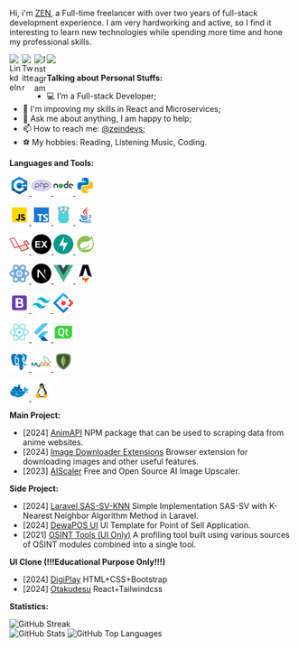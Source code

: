 Hi, i'm [ZEN](https://www.zeindevs.com/), a Full-time freelancer with over two years of full-stack development experience. I am very hardworking and active, so I find it interesting to learn new technologies while spending more time and hone my professional skills.

<a href="https://www.linkedin.com/in/zeindevs/" title="LinkdeIn" target="_blank">
  <img align="left" alt="LinkdeIn" width="22px" src="https://cdn.simpleicons.org/linkedin" />
<!--   <img align="left" alt="LinkdeIn" src="https://img.shields.io/badge/LinkedIn-@zeindevs?style=flat&color=blue&logo=linkedin" style="vertical-align:top; margin:4px" /> -->
</a>
<a href="https://twitter.com/zeindevs" title="Twitter" target="_blank">
  <img align="left" alt="Twitter" width="22px" src="https://cdn.simpleicons.org/twitter" />
<!--   <img align="left" alt="Twitter" src="https://img.shields.io/badge/Twitter-@zeindevs?style=flat&color=blue&logo=twitter" style="vertical-align:top; margin:4px" /> -->
</a>
<!-- <a href="https://github.com/zeindevs" title="GitHub" target="_blank">
  <img align="left" alt="GitHub" width="22px" src="https://cdn.simpleicons.org/github" />
  <img align="left" alt="GitHub" src="https://img.shields.io/badge/GitHub-@zeindevs?style=flat&color=blue&logo=github" style="vertical-align:top; margin:4px" />
</a> -->
<!-- <a href="https://youtube.com/zeindevs" title="YouTube" target="_blank">
  <img align="left" alt="YouTube" width="22px" src="https://cdn.simpleicons.org/youtube" />
  <img align="left" alt="Youtube" src="https://img.shields.io/badge/Yotube-@zeindevs?style=flat&color=blue&logo=youtube" style="vertical-align:top; margin:4px" />
</a> -->
<a href="https://www.instagram.com/zeindevs/" title="Instagram" target="_blank">
  <img align="left" alt="Instagram" width="22px" src="https://cdn.simpleicons.org/instagram" />
<!--   <img align="left" alt="Instagram" src="https://img.shields.io/badge/Instagram-@zeindevs?style=flat&color=blue&logo=instagram" style="vertical-align:top; margin:4px" /> -->
</a>
<!-- <a href="https://www.zeindevs.com/" title="Website" target="_blank">
  <img align="left" alt="Website" width="22px" src="https://cdn.jsdelivr.net/npm/simple-icons@3.11.0/icons/dailymotion.svg" />
  <img align="left" alt="Website" width="22px" src="./images/logo.png" />
</a> -->

<!-- ![](https://visitor-badge.glitch.me/badge?page_id=zeindevs) -->
<img src="https://komarev.com/ghpvc/?username=zeindevs&color=blue&style=liquid" />

<!-- <a href="https://www.zeindevs.com/" title="Website" target="_blank">
  <img align="right" alt="GIF" src="./images/other/coding.gif?raw=true" width="500" height="330" />
</a> -->

**Talking about Personal Stuffs:**

- 💻 I’m a Full-stack Developer;
- 🌱 I'm improving my skills in React and Microservices;
- 💬 Ask me about anything, I am happy to help;
- 📫 How to reach me: [@zeindevs](https://www.linkedin.com/in/zeindevs/);
- ⚽ My hobbies: Reading, Listening Music, Coding.

**Languages and Tools:**

<p>
  <!-- <a href="https://www.cprogramming.com/" title="C" target="_blank">
    <code><img alt="C" width="35" height="35" src="./images/technologies/c.jpg"></code>
  </a> -->
  <a href="https://www.cprogramming.com/" title="C++" target="_blank">
    <code><img alt="C++" width="35" height="35" src="./images/technologies/cpp.jpg"></code>
  </a>
  <a href="https://www.php.net/" title="PHP" target="_blank">
    <code><img alt="PHP" width="35" height="35" src="./images/technologies/php.jpg"></code>
  </a>
  <a href="https://nodejs.org/" title="Node.js" target="_blank">
    <code><img alt="Node.js" width="35" height="35" src="./images/technologies/nodejs.jpg"></code>
  </a>
  <a href="https://www.python.org/" title="Python" target="_blank">
    <code><img alt="Python" width="35" height="35" src="./images/technologies/python.jpg"></code>
  </a>
</p>
<p>
  <a href="https://www.javascript.com/" title="Javascript" target="_blank">
    <code><img alt="Javascript" width="35" height="35" src="./images/technologies/javascript.jpg"></code>
  </a>
  <a href="https://www.typescriptlang.org/" title="Typescript" target="_blank">
    <code><img alt="Typescript" width="35" height="35" src="./images/technologies/typescript.jpg"></code>
  </a>
  <a href="https://go.dev/doc/articles/wiki/" title="Golang" target="_blank">
    <code><img alt="Golang" width="35" height="35" src="./images/technologies/golang.jpg"></code>
  </a>
  <a href="https://www.java.com/en/" title="Java" target="_blank">
    <code><img alt="java" width="35" height="35" src="./images/technologies/java.jpg"></code>
  </a>
  <!-- <a href="https://hibernate.org/" title="Hibernate" target="_blank">
    <code><img alt="Hibernate" width="35" height="35" src="./images/technologies/hibernate.jpg"></code>
  </a> -->
</p>
<p>
  <a href="https://laravel.com/" title="Laravel" target="_blank">
    <code><img alt="Laravel" width="35" height="35" src="./images/technologies/laravel.jpg"></code>
  </a>
  <a href="https://expressjs.com/" title="Express.js" target="_blank">
    <code><img alt="Express.js" width="35" height="35" src="./images/technologies/expressjs.jpg"></code>
  </a>
  <a href="https://fastapi.tiangolo.com/" title="FastAPI" target="_blank">
    <code><img alt="FastAPI" width="35" height="35" src="./images/technologies/fastapi.jpg"></code>
  </a>
  <a href="https://spring.io/" title="Spring" target="_blank">
    <code><img alt="Spring" width="35" height="35" src="./images/technologies/spring.jpg"></code>
  </a>
</p>
<p>
  <a href="https://react.dev/" title="React" target="_blank">
    <code><img alt="React" width="35" height="35" src="./images/technologies/react.jpg"></code>
  </a>
  <a href="https://nextjs.org/" title="Next.js" target="_blank">
    <code><img alt="Next.js" width="35" height="35" src="./images/technologies/nextjs.jpg"></code>
  </a>
  <a href="https://vuejs.org/" title="Vue" target="_blank">
    <code><img alt="Vue" width="35" height="35" src="./images/technologies/vue.jpg"></code>
  </a>
  <a href="https://astro.build/" title="Astroo.js" target="_blank">
    <code><img alt="Astro.js" width="35" height="35" src="./images/technologies/astro.jpg"></code>
  </a>
</p>
<p>
  <a href="https://getbootstrap.com/" title="Bootstrap CSS" target="_blank">
    <code><img alt="Bootstrap CSS" width="35" height="35" src="./images/technologies/bootstrap.jpg"></code>
  </a>
  <a href="https://tailwindcss.com/" title="Tailwindcss" target="_blank">
    <code><img alt="Tailwindcss" width="35" height="35" src="./images/technologies/tailwindcss.jpg"></code>
  </a>
  <a href="https://ant.design/" title="Ant Design" target="_blank">
    <code><img alt="Ant Design" width="35" height="35" src="./images/technologies/antdesign.jpg"></code>
  </a>
  <!-- <a href="https://chakra-ui.com/" title="Chakra UI" target="_blank">
    <code><img alt="Chakra UI" width="35" height="35" src="./images/technologies/chakraui.jpg"></code>
  </a> -->
</p>
<p>
  <a href="https://reactnative.com/" title="React Native" target="_blank">
    <code><img alt="React Native" width="35" height="35" src="./images/technologies/reactnative.jpg"></code>
  </a>
  <a href="https://www.flutter.dev/" title="Flutter" target="_blank">
    <code><img alt="Flutter" width="35" height="35" src="./images/technologies/flutter.jpg"></code>
  </a>
  <a href="https://www.qt.io/" title="Qt" target="_blank">
    <code><img alt="Qt" width="35" height="35" src="./images/technologies/qt.jpg"></code>
  </a>
  <!-- <a href="https://openjfx.io/" title="JavaFX" target="_blank">
    <code><img alt="JavaFX" width="35" height="35" src="./images/technologies/javafx.jpg"></code>
  </a> -->
</p>
<p>
  <a href="https://www.postgresql.org/" title="Postgresql" target="_blank">
    <code><img alt="Postgresql" width="35" height="35" src="./images/technologies/postgresql.jpg"></code>
  </a>
  <a href="https://www.mysql.com/" title="MySQL" target="_blank">
    <code><img alt="MySQL" width="35" height="35" src="./images/technologies/mysql.jpg"></code>
  </a>
  <a href="https://www.mongodb.com/" title="MongoDB" target="_blank">
    <code><img alt="MongoDB" width="35" height="35" src="./images/technologies/mongodb.jpg"></code>
  </a>
</p>
<p>
  <a href="https://www.docker.com/" title="Docker" target="_blank">
    <code><img alt="Docker" width="35" height="35" src="./images/technologies/docker.jpg"></code>
  </a>
  <a href="https://www.linux.org/" title="Linux" target="_blank">
    <code><img alt="Linux" width="35" height="35" src="./images/technologies/linux.jpg"></code>
  </a>
  <!-- <a href="https://kubernetes.io/" title="Kubernetes" target="_blank">
    <code><img alt="Kubernetes" width="35" height="35" src="./images/technologies/kubernetes.jpg"></code>
  </a> -->
</p>

**Main Project:**

- [2024] [AnimAPI](https://github.com/zeindevs/animapi) NPM package that can be used to scraping data from anime websites.
- [2024] [Image Downloader Extensions](https://github.com/zeindevs/imagedl-extensions) Browser extension for downloading images and other useful features.
- [2023] [AIScaler](https://github.com/AIScaler/AIScaler) Free and Open Source AI Image Upscaler.

**Side Project:**

- [2024] [Laravel SAS-SV-KNN](https://github.com/zeindevs/laravel-sas-sv-knn) Simple Implementation SAS-SV with K-Nearest Neighbor Algorithm Method in Laravel.
- [2024] [DewaPOS UI](https://github.com/zeindevs/ui-dewapos) UI Template for Point of Sell Application.
- [2021] [OSINT Tools (UI Only)](https://github.com/zeindevs/ui-osint-tools) A profiling tool built using various sources of OSINT modules combined into a single tool.

**UI Clone (!!!Educational Purpose Only!!!)**

- [2024] [DigiPlay](https://uiclone-digiplay.netlify.app/) HTML+CSS+Bootstrap
- [2024] [Otakudesu](https://uiclone-otakudesu.netlify.app/) React+Tailwindcss

**Statistics:**

<div>
  <img src="https://github-readme-streak-stats.herokuapp.com?user=zeindevs&theme=gotham&hide_border=true" alt="GitHub Streak" />
  <div>
    <img src="https://github-readme-stats.vercel.app/api?username=zeindevs&show_icons=true&theme=gotham&count_private=true&layout=compact&hide_border=true" alt="GitHub Stats" />
    <img src="https://github-readme-stats.vercel.app/api/top-langs/?username=zeindevs&theme=gotham&show_icons=true&include_all_commits=true&count_private=true&layout=compact&hide_border=true" alt="GitHub Top Languages" />
  </div>
</div>

<!---
zeindevs/zeindevs is a ✨ special ✨ repository because its `README.md` (this file) appears on your GitHub profile.
You can click the Preview link to take a look at your changes.
--->
